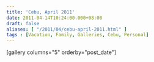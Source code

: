 ```yaml
---
title: 'Cebu, April 2011'
date: 2011-04-14T10:24:00.000+08:00
draft: false
aliases: [ "/2011/04/cebu-april-2011.html" ]
tags : [Vacation, Family, Galleries, Cebu, Personal]
---
```


  
  
\[gallery columns="5" orderby="post\_date"\]